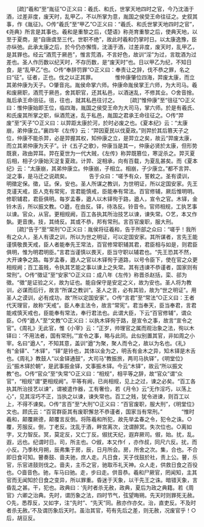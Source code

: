<!-- { "loadSidebar": true } -->
　　[疏]“羲和”至“胤征”○正义曰：羲氏、和氏，世掌天地四时之官，今乃沈湎于酒，过差非度，废天时，乱甲乙，不以所掌为意，胤国之侯受王命往征之。史叙其事，作《胤征》。○传“羲氏”至“甲乙”○正义曰：“羲氏、和氏世掌天地四时之官”，《尧典》所言是其事也。羲和是重黎之后，《楚语》称尧育重黎之后，使典天地，以至于夏商，是“自唐虞至三代，世职不绝”，故此时羲和仍掌时日。以太康逸豫，臣亦纵弛。此承太康之后，於今仍亦懈惰，沈湎于酒，过差非度，废天时，乱甲乙，是其罪也。经云“酒荒于厥邑”，惟言荒酒，不言好色，故训“淫”为过，言耽酒为过差也。圣人作历数以纪天时，不存历数，是“废天时”也。日以甲乙为纪，不知日食，是“乱甲乙”也。○传“奉辞罚罪”○正义曰：奉责让之辞，伐不恭之罪，名之曰“征”。征者，正也。伐之以正其罪。
　
　　惟仲康肇位四海，羿废太康，而立其弟仲康为天子。○肇音兆。胤侯命掌六师。仲康命胤侯掌王六师，为大司马。羲和废厥职，酒荒于厥邑，舍其职官，还其私邑，以酒迷乱，不修其业。○舍音捨。胤后承王命徂征。徂，往也，就其私邑往讨之。 
　　[疏]“惟仲康”至“徂征”○正义曰：惟仲康始即王位，临四海，胤国之侯受王命为大司马，掌六师。於是有羲氏、和氏废其所掌之职，纵酒荒迷，乱于私邑，胤国之君承王命往征之。○传“羿废”至“天子”○正义曰：以羿距太康於河，於时必废之也。《夏本纪》云：“太康崩，弟仲康立。”襄四年《左传》云：“羿因夏民以伐夏政。”则羿於其后篡天子之位，仲康不能杀羿，必是羿握其权，知仲康之立，是羿立之矣，故云“羿废太康，而立其弟仲康为天子”。计《五子之歌》，仲康当是其一，仲康必贤於太康，但形势既衰，政由羿耳。羿在夏世为一代大贼，《左传》称羿既篡位，寒浞杀之。羿灭夏后相，相子少康始灭浞复夏政。计羿、浞相承，向有百载，为夏乱甚矣。而《夏本纪》云：“太康崩，其弟仲康立。仲康崩，子相立。相崩，子少康立。”都不言羿、浞之事，是马迁之说疏矣。
　
　　告于众曰：“嗟予有众，誓敕之。圣有谟训，明徵定保。徵，证。保，安也。圣人所谋之教训，为世明证，所以定国安家。先王克谨天戒，臣人克有常宪，言君能慎戒，臣能奉有常法。百官修辅，厥后惟明明。修职辅君，君臣俱明。每岁孟春，遒人以木铎徇于路，遒人，宣令之官。木铎，金铃木舌，所以振文教。○遒，在由反。铎，待洛反。铃音令。官师相规，工执艺事以谏。官众，从官。更相规阙，百工各执其所治技艺以谏，谏失常。○艺，本又作埶。更音庚。技，其绮反。其或不恭，邦有常刑。言百官废职，服大刑。 
　　[疏]“告于”至“常刑”○正义曰：胤侯将征羲和，告于所部之众曰：“嗟乎！我所有之众人，圣人有谟之训，所以为世之明证，可以定国安家。其所谋者，言先王能谨慎敬畏天戒，臣人者能奉先王常法，百官修常职辅其君，君臣相与如是，则君臣俱明，惟为明君明臣。”言君当谨慎以畏天，臣当守职以辅君也。“先王恐其不然，大开谏争之路。每岁孟春，遒人之官以木铎徇于道路，以号令臣下，使在官之众更相规阙；百工虽贱，令执其艺能之事以谏上之失常。其有违谏不恭谨者，国家则有常刑”。○传“徵证”至“安家”○正义曰：成八年《左传》称晋杀赵括，栾、郤为徵。“徵”是证验之义，故为证也。能自保守是安定之义，故为安也。圣人将为教训，必谋而后行，故言“所谋之教训”。圣人之言，必有其验，故为“世之明证”。用圣人之谟训，必有成功，故“所以定国安家”。○传“言君”至“常法”○正义曰：王者代天理官，故称“天戒”。臣人奉主法令，故言“常宪”。君当奉天，臣当奉君，言君能戒慎天戒也，臣能奉有常法，奉行君法也。此谓大臣，下云“百官修辅”，谓众臣。○传“遒人”至“文教”○正义曰：以执木铎徇于路，是宣令之事，故言“宣令之官”。《周礼》无此官，惟《小宰》云：“正岁，帅理官之属而观治象之法，徇以木铎曰：‘不用法者，国有常刑。’”宣令之事，略与此同。此似别置其官，非如周之小宰。名曰“遒人”，不知其意，盖训“遒”为聚，聚人而令之，故以为名也。《礼》有“金铎”、“木铎”，“铎”是铃也，其体以金为之，明舌有金木之异，知木铎是木舌也。《周礼》教鼓人“以金铎通鼓”，大司马“教振旅，两司马执铎”，《明堂位》云“振木铎於朝”，是武事振金铎，文事振木铎。今云“木铎”，故云“所以振文教”也。○传“官众”至“失常”○正义曰：“相规”，相平等之辞，故“官众”谓“众官”，“相规”谓“更相规阙”。平等有阙，已尚相规，见上之过，谏之必矣。“百工各执其所治技艺以谏”，谓被遣作器，工有奢俭，若《月令》云“无作淫巧，以荡上心”，见其淫巧不正，当执之以谏，谏失常也。百工之贱，犹令进谏，则百工以上，不得不谏矣。○传“言百”至“大刑”○正义曰：“百官废职，服大刑”，《明堂位》文也。顾氏云：“百官群臣其有废职懈怠不恭谨者，国家当有常刑。”
　
　　“惟时羲和，颠覆厥德，颠覆言反倒。将陈羲和所犯，故先举孟春之令，犯令之诛。○覆，芳服反。倒，丁老反。沈乱于酒，畔宫离次，沈谓醉冥。失次位也。○离如字，又力智反。冥，莫定反，又亡丁反。俶扰天纪，遐弃厥司。俶，始。扰，乱。遐，远也。纪谓时日。司，所主也。○俶，本又作亻，亦作叔，同尺六反。扰，而小反。乃季秋月朔，辰弗集于房，辰，日月所会。房，所舍之次。集，合也。不合即日食可知。瞽奏鼓、啬夫驰，庶人走。凡日食，天子伐鼓於社，责上公。瞽，乐官，乐官进鼓则伐之。啬夫，主币之官，驰取币礼天神。众人走，供救日食之百役也。○啬音色。驰，车马曰驰。走，步曰走。供音恭。羲和尸厥官，罔闻知，主其官而无闻知於日食之变异，所以罪重。昏迷于天象，以干先王之诛。暗错天象，言昏乱之甚。干，犯也。政典曰：‘先时者杀无赦，政典，夏后为政之典籍。若《周官》六卿之治典。先时，谓历象之法，四时节气，弦望晦朔。先天时则罪死无赦。○先，悉荐反，又如字，注“先时”、“先天”同。赦亦作亦攵。治，直吏反。不及时者杀无赦。’不及谓历象后天时。虽治其官，苟有先后之差，则无赦，况废官乎！○后，胡豆反。 
